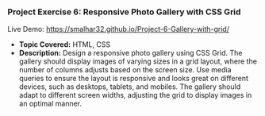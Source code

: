 ### Project Exercise 6: Responsive Photo Gallery with CSS Grid

Live Demo: https://smalhar32.github.io/Project-6-Gallery-with-grid/

- **Topic Covered:** HTML, CSS
- **Description:** Design a responsive photo gallery using CSS Grid. The gallery should display images of varying sizes in a grid layout, where the number of columns adjusts based on the screen size. Use media queries to ensure the layout is responsive and looks great on different devices, such as desktops, tablets, and mobiles. The gallery should adapt to different screen widths, adjusting the grid to display images in an optimal manner.

